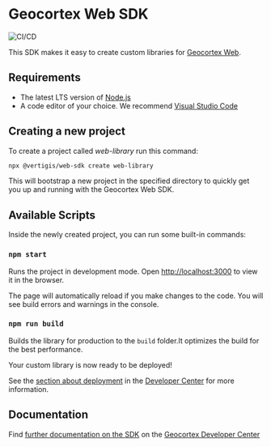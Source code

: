 # Geocortex Web SDK

![CI/CD](https://github.com/geocortex/vertigis-web-sdk/workflows/CI/CD/badge.svg)

This SDK makes it easy to create custom libraries for [Geocortex Web](https://www.geocortex.com/products/gxw/).

## Requirements

-   The latest LTS version of [Node.js](https://nodejs.org/en/download/)
-   A code editor of your choice. We recommend [Visual Studio Code](https://code.visualstudio.com/)

## Creating a new project

To create a project called _web-library_ run this command:

```bash
npx @vertigis/web-sdk create web-library
```

This will bootstrap a new project in the specified directory to quickly get you up and running with the Geocortex Web SDK.

## Available Scripts

Inside the newly created project, you can run some built-in commands:

### `npm start`

Runs the project in development mode. Open [http://localhost:3000](http://localhost:3000) to view it in the browser.

The page will automatically reload if you make changes to the code. You will see build errors and warnings in the console.

### `npm run build`

Builds the library for production to the `build` folder.It optimizes the build for the best performance.

Your custom library is now ready to be deployed!

See the [section about deployment](https://developers.geocortex.com/docs/web/sdk-deployment) in the [Developer Center](https://developers.geocortex.com/docs/web/overview) for more information.

## Documentation

Find [further documentation on the SDK](https://developers.geocortex.com/docs/web/sdk-overview/) on the [Geocortex Developer Center](https://developers.geocortex.com/docs/web/overview/)
